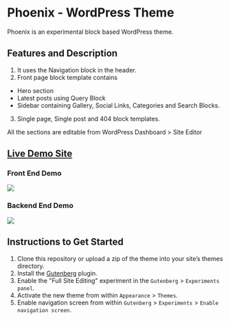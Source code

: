 # Phoenix - WordPress Theme
Phoenix is an experimental block based WordPress theme.

## Features and Description

1. It uses the Navigation block in the header.
2. Front page block template contains
- Hero section
- Latest posts using Query Block
- Sidebar containing Gallery, Social Links, Categories and Search Blocks.
3. Single page, Single post and 404 block templates.

All the sections are editable from WordPress Dashboard > Site Editor

## [Live Demo Site](https://phoenix.codeytek.com/)

### Front End Demo
![](demo/frontend-demo.gif)

### Backend End Demo
![](demo/backend-demo.gif)

## Instructions to Get Started

1. Clone this repository or upload a zip of the theme into your site’s themes directory.
2. Install the [Gutenberg](https://wordpress.org/plugins/gutenberg/) plugin.
3. Enable the "Full Site Editing" experiment in the `Gutenberg` > `Experiments panel`.
4. Activate the new theme from within `Appearance` > `Themes`.
5. Enable navigation screen from within `Gutenberg` > `Experiments` > `Enable navigation screen`.

